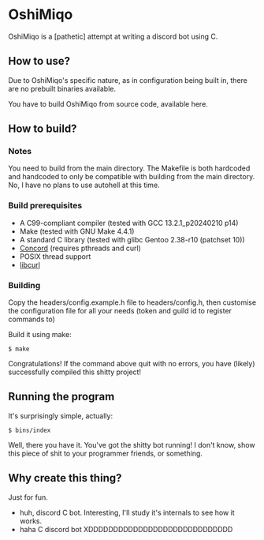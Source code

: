 # OshiMiqo

OshiMiqo is a [pathetic] attempt at writing a discord bot using C.

## How to use?

Due to OshiMiqo's specific nature, as in configuration being built in, there are no prebuilt binaries available.

You have to build OshiMiqo from source code, available here.

## How to build?

### Notes

You need to build from the main directory.
The Makefile is both hardcoded and handcoded to only be compatible with building from the main directory.
No, I have no plans to use autohell at this time.

### Build prerequisites

- A C99-compliant compiler (tested with GCC 13.2.1\_p20240210 p14)
- Make (tested with GNU Make 4.4.1)
- A standard C library (tested with glibc Gentoo 2.38-r10 (patchset 10))
- [Concord](https://github.com/Cogmasters/concord) (requires pthreads and curl)
- POSIX thread support
- [libcurl](https://curl.se/)

### Building

Copy the headers/config.example.h file to headers/config.h, then customise the configuration file for all your needs (token and guild id to register commands to)

Build it using make:

```
$ make
```

Congratulations! If the command above quit with no errors, you have (likely) successfully compiled this shitty project!

## Running the program

It's surprisingly simple, actually:

```
$ bins/index
```

Well, there you have it. You've got the shitty bot running!
I don't know, show this piece of shit to your programmer friends, or something.

## Why create this thing?

Just for fun.

- huh, discord C bot. Interesting, I'll study it's internals to see how it works.
- haha C discord bot XDDDDDDDDDDDDDDDDDDDDDDDDDDDDD

